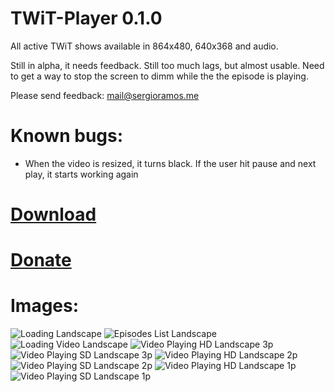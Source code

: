 TWiT-Player 0.1.0
=================

All active TWiT shows available in 864x480, 640x368 and audio.

Still in alpha, it needs feedback. Still too much lags, but almost usable. 
Need to get a way to stop the screen to dimm while the the episode is playing.

Please send feedback: mail@sergioramos.me

# Known bugs:
* When the video is resized, it turns black. If the user hit pause and next play, it starts working again

# [Download](http://dl.dropbox.com/u/286324/me.sergioramos.twitplayer_0.1.0_all.ipk)

# [Donate](https://www.paypal.com/cgi-bin/webscr?cmd=_donations&business=ramitosfr%40gmail%2ecom&lc=PT&currency_code=USD&bn=PP%2dDonationsBF%3abtn_donateCC_LG%2egif%3aNonHosted)

# Images:
![Loading Landscape](http://f.cl.ly/items/3g2M31180G430a3o0L3u/twitplayer_2011-18-10_223614.png)
![Episodes List Landscape](http://dl.dropbox.com/u/286324/twitplayer_2011-18-10_223804.png)
![Loading Video Landscape](http://f.cl.ly/items/3i2q180W0W270J1Y0o13/twitplayer_2011-18-10_223719.png)
![Video Playing HD Landscape 3p](http://dl.dropbox.com/u/286324/twitplayer_2011-18-10_223814.png)
![Video Playing SD Landscape 3p](http://dl.dropbox.com/u/286324/twitplayer_2011-18-10_230955.png)
![Video Playing HD Landscape 2p](http://dl.dropbox.com/u/286324/twitplayer_2011-18-10_231330.png)
![Video Playing SD Landscape 2p](http://dl.dropbox.com/u/286324/twitplayer_2011-18-10_231006.png)
![Video Playing HD Landscape 1p](http://dl.dropbox.com/u/286324/twitplayer_2011-18-10_231337.png)
![Video Playing SD Landscape 1p](http://dl.dropbox.com/u/286324/twitplayer_2011-18-10_231016.png)